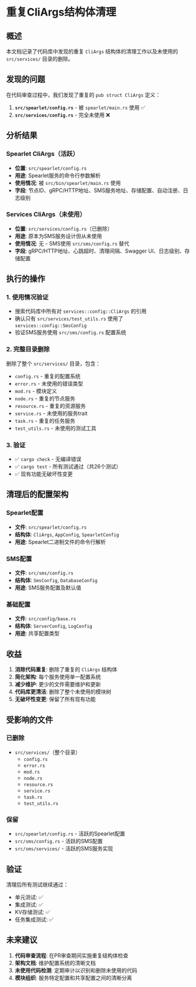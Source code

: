 # 重复CliArgs结构体清理

## 概述

本文档记录了代码库中发现的重复 `CliArgs` 结构体的清理工作以及未使用的 `src/services/` 目录的删除。

## 发现的问题

在代码审查过程中，我们发现了重复的 `pub struct CliArgs` 定义：

1. **`src/spearlet/config.rs`** - 被 `spearlet/main.rs` 使用 ✅
2. **`src/services/config.rs`** - 完全未使用 ❌

## 分析结果

### Spearlet CliArgs（活跃）
- **位置**: `src/spearlet/config.rs`
- **用途**: Spearlet服务的命令行参数解析
- **使用情况**: 被 `src/bin/spearlet/main.rs` 使用
- **字段**: 节点ID、gRPC/HTTP地址、SMS服务地址、存储配置、自动注册、日志级别

### Services CliArgs（未使用）
- **位置**: `src/services/config.rs`（已删除）
- **用途**: 原本为SMS服务设计但从未使用
- **使用情况**: 无 - SMS使用 `src/sms/config.rs` 替代
- **字段**: gRPC/HTTP地址、心跳超时、清理间隔、Swagger UI、日志级别、存储配置

## 执行的操作

### 1. 使用情况验证
- 搜索代码库中所有对 `services::config::CliArgs` 的引用
- 确认只有 `src/services/test_utils.rs` 使用了 `services::config::SmsConfig`
- 验证SMS服务使用 `src/sms/config.rs` 配置系统

### 2. 完整目录删除
删除了整个 `src/services/` 目录，包含：
- `config.rs` - 重复的配置系统
- `error.rs` - 未使用的错误类型
- `mod.rs` - 模块定义
- `node.rs` - 重复的节点服务
- `resource.rs` - 重复的资源服务
- `service.rs` - 未使用的服务trait
- `task.rs` - 重复的任务服务
- `test_utils.rs` - 未使用的测试工具

### 3. 验证
- ✅ `cargo check` - 无编译错误
- ✅ `cargo test` - 所有测试通过（共26个测试）
- ✅ 现有功能无破坏性变更

## 清理后的配置架构

### Spearlet配置
- **文件**: `src/spearlet/config.rs`
- **结构体**: `CliArgs`, `AppConfig`, `SpearletConfig`
- **用途**: Spearlet二进制文件的命令行解析

### SMS配置
- **文件**: `src/sms/config.rs`
- **结构体**: `SmsConfig`, `DatabaseConfig`
- **用途**: SMS服务配置及默认值

### 基础配置
- **文件**: `src/config/base.rs`
- **结构体**: `ServerConfig`, `LogConfig`
- **用途**: 共享配置类型

## 收益

1. **消除代码重复**: 删除了重复的 `CliArgs` 结构体
2. **简化架构**: 每个服务使用单一配置系统
3. **减少维护**: 更少的文件需要维护和更新
4. **代码库更清洁**: 删除了整个未使用的模块树
5. **无破坏性变更**: 保留了所有现有功能

## 受影响的文件

### 已删除
- `src/services/`（整个目录）
  - `config.rs`
  - `error.rs`
  - `mod.rs`
  - `node.rs`
  - `resource.rs`
  - `service.rs`
  - `task.rs`
  - `test_utils.rs`

### 保留
- `src/spearlet/config.rs` - 活跃的Spearlet配置
- `src/sms/config.rs` - 活跃的SMS配置
- `src/sms/services/` - 活跃的SMS服务实现

## 验证

清理后所有测试继续通过：
- 单元测试: ✅
- 集成测试: ✅
- KV存储测试: ✅
- 任务集成测试: ✅

## 未来建议

1. **代码审查流程**: 在PR审查期间实施重复结构体检查
2. **架构文档**: 维护配置系统的清晰文档
3. **未使用代码检测**: 定期审计以识别和删除未使用的代码
4. **模块组织**: 服务特定配置和共享配置之间的清晰分离